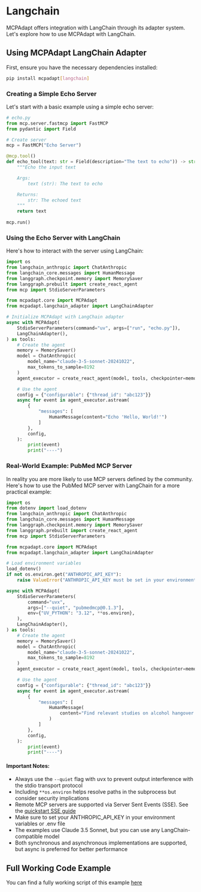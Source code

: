 # Langchain

MCPAdapt offers integration with LangChain through its adapter system. Let's explore how to use MCPAdapt with LangChain.

## Using MCPAdapt LangChain Adapter

First, ensure you have the necessary dependencies installed:

```bash
pip install mcpadapt[langchain]
```

### Creating a Simple Echo Server

Let's start with a basic example using a simple echo server:

```python
# echo.py
from mcp.server.fastmcp import FastMCP
from pydantic import Field

# Create server
mcp = FastMCP("Echo Server")

@mcp.tool()
def echo_tool(text: str = Field(description="The text to echo")) -> str:
    """Echo the input text

    Args:
        text (str): The text to echo

    Returns:
        str: The echoed text
    """
    return text
  
mcp.run()
```

### Using the Echo Server with LangChain

Here's how to interact with the server using LangChain:

```python
import os
from langchain_anthropic import ChatAnthropic
from langchain_core.messages import HumanMessage
from langgraph.checkpoint.memory import MemorySaver
from langgraph.prebuilt import create_react_agent
from mcp import StdioServerParameters

from mcpadapt.core import MCPAdapt
from mcpadapt.langchain_adapter import LangChainAdapter

# Initialize MCPAdapt with LangChain adapter
async with MCPAdapt(
    StdioServerParameters(command="uv", args=["run", "echo.py"]),
    LangChainAdapter(),
) as tools:
    # Create the agent
    memory = MemorySaver()
    model = ChatAnthropic(
        model_name="claude-3-5-sonnet-20241022",
        max_tokens_to_sample=8192
    )
    agent_executor = create_react_agent(model, tools, checkpointer=memory)

    # Use the agent
    config = {"configurable": {"thread_id": "abc123"}}
    async for event in agent_executor.astream(
        {
            "messages": [
                HumanMessage(content="Echo 'Hello, World!'")
            ]
        },
        config,
    ):
        print(event)
        print("----")
```

### Real-World Example: PubMed MCP Server

In reality you are more likely to use MCP servers defined by the community.
Here's how to use the PubMed MCP server with LangChain for a more practical example:

```python
import os
from dotenv import load_dotenv
from langchain_anthropic import ChatAnthropic
from langchain_core.messages import HumanMessage
from langgraph.checkpoint.memory import MemorySaver
from langgraph.prebuilt import create_react_agent
from mcp import StdioServerParameters

from mcpadapt.core import MCPAdapt
from mcpadapt.langchain_adapter import LangChainAdapter

# Load environment variables
load_dotenv()
if not os.environ.get("ANTHROPIC_API_KEY"):
    raise ValueError("ANTHROPIC_API_KEY must be set in your environment variables")

async with MCPAdapt(
    StdioServerParameters(
        command="uvx",
        args=["--quiet", "pubmedmcp@0.1.3"],
        env={"UV_PYTHON": "3.12", **os.environ},
    ),
    LangChainAdapter(),
) as tools:
    # Create the agent
    memory = MemorySaver()
    model = ChatAnthropic(
        model_name="claude-3-5-sonnet-20241022",
        max_tokens_to_sample=8192
    )
    agent_executor = create_react_agent(model, tools, checkpointer=memory)

    # Use the agent
    config = {"configurable": {"thread_id": "abc123"}}
    async for event in agent_executor.astream(
        {
            "messages": [
                HumanMessage(
                    content="Find relevant studies on alcohol hangover and treatment."
                )
            ]
        },
        config,
    ):
        print(event)
        print("----")
```

#### Important Notes:
- Always use the `--quiet` flag with uvx to prevent output interference with the stdio transport protocol
- Including `**os.environ` helps resolve paths in the subprocess but consider security implications
- Remote MCP servers are supported via Server Sent Events (SSE). See the [quickstart SSE guide](../quickstart.md#sse-server-sent-events-support)
- Make sure to set your ANTHROPIC_API_KEY in your environment variables or .env file
- The examples use Claude 3.5 Sonnet, but you can use any LangChain-compatible model
- Both synchronous and asynchronous implementations are supported, but async is preferred for better performance

## Full Working Code Example

You can find a fully working script of this example [here](https://github.com/grll/mcpadapt/blob/main/examples/langchain_pubmed.py)

